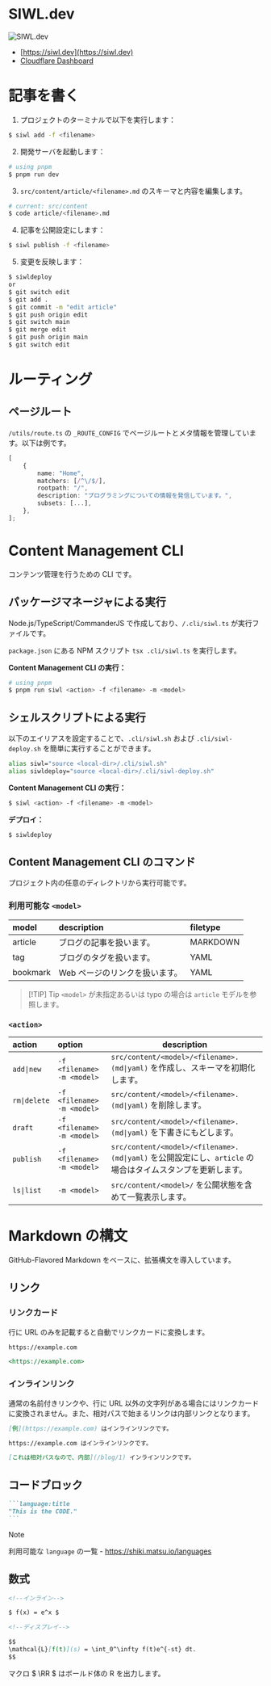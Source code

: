 # SIWL.dev

![SIWL.dev](https://siwl.dev/siwl-logo.svg)

- [https://siwl.dev](https://siwl.dev)
- [Cloudflare Dashboard](https://dash.cloudflare.com/36267a6e8ba52f5b9b2f32b9ffd99e7b)

# 記事を書く

1. プロジェクトのターミナルで以下を実行します：

```bash
$ siwl add -f <filename>
```

2. 開発サーバを起動します：

```bash
# using pnpm
$ pnpm run dev
```

3. `src/content/article/<filename>.md` のスキーマと内容を編集します。

```bash
# current: src/content
$ code article/<filename>.md
```

4. 記事を公開設定にします：

```bash
$ siwl publish -f <filename>
```

5. 変更を反映します：

```bash
$ siwldeploy
or
$ git switch edit
$ git add .
$ git commit -m "edit article"
$ git push origin edit
$ git switch main
$ git merge edit
$ git push origin main
$ git switch edit
```

# ルーティング

## ページルート

`/utils/route.ts` の `_ROUTE_CONFIG` でページルートとメタ情報を管理しています。以下は例です。

```ts
[
	{
		name: "Home",
		matchers: [/^\/$/],
		rootpath: "/",
		description: "プログラミングについての情報を発信しています。",
		subsets: [...],
	},
];
```

# Content Management CLI

コンテンツ管理を行うための CLI です。

## パッケージマネージャによる実行

Node.js/TypeScript/CommanderJS で作成しており、`/.cli/siwl.ts` が実行ファイルです。

`package.json` にある NPM スクリプト `tsx .cli/siwl.ts` を実行します。

**Content Management CLI の実行：**

```bash
# using pnpm
$ pnpm run siwl <action> -f <filename> -m <model>
```

## シェルスクリプトによる実行

以下のエイリアスを設定することで、`.cli/siwl.sh` および `.cli/siwl-deploy.sh` を簡単に実行することができます。

```bash
alias siwl="source <local-dir>/.cli/siwl.sh"
alias siwldeploy="source <local-dir>/.cli/siwl-deploy.sh"
```

**Content Management CLI の実行：**

```bash
$ siwl <action> -f <filename> -m <model>
```

**デプロイ：**

```bash
$ siwldeploy
```

## Content Management CLI のコマンド

プロジェクト内の任意のディレクトリから実行可能です。

### 利用可能な `<model>`

| model    | description                    | filetype |
| :------- | :----------------------------- | :------- |
| article  | ブログの記事を扱います。       | MARKDOWN |
| tag      | ブログのタグを扱います。       | YAML     |
| bookmark | Web ページのリンクを扱います。 | YAML     |

> [!TIP] Tip
> `<model>` が未指定あるいは typo の場合は `article` モデルを参照します。

### `<action>`

| action       | option                     | description                                                                                                |
| :----------- | :------------------------- | ---------------------------------------------------------------------------------------------------------- |
| `add\|new`   | `-f <filename> -m <model>` | `src/content/<model>/<filename>.(md\|yaml)` を作成し、スキーマを初期化します。                             |
| `rm\|delete` | `-f <filename> -m <model>` | `src/content/<model>/<filename>.(md\|yaml)` を削除します。                                                 |
| `draft`      | `-f <filename> -m <model>` | `src/content/<model>/<filename>.(md\|yaml)` を下書きにもどします。                                         |
| `publish`    | `-f <filename> -m <model>` | `src/content/<model>/<filename>.(md\|yaml)` を公開設定にし、`article` の場合はタイムスタンプを更新します。 |
| `ls\|list`   | `-m <model>`               | `src/content/<model>/` を公開状態を含めて一覧表示します。                                                  |

# Markdown の構文

GitHub-Flavored Markdown をベースに、拡張構文を導入しています。

## リンク

### リンクカード

行に URL のみを記載すると自動でリンクカードに変換します。

```md
https://example.com

<https://example.com>
```

### インラインリンク

通常の名前付きリンクや、行に URL 以外の文字列がある場合にはリンクカードに変換されません。また、相対パスで始まるリンクは内部リンクとなります。

```md
[例](https://example.com) はインラインリンクです。

https://example.com はインラインリンクです。

[これは相対パスなので、内部](/blog/1) インラインリンクです。
```

## コードブロック

````md
```language:title
"This is the CODE."
```
````

> [!NOTE]
> 利用可能な `language` の一覧 - https://shiki.matsu.io/languages

## 数式

```md
<!--インライン-->

$ f(x) = e^x $

<!--ディスプレイ-->

$$
\mathcal{L}[f(t)](s) = \int_0^\infty f(t)e^{-st} dt.
$$
```

マクロ $ \\RR $ はボールド体の R を出力します。

